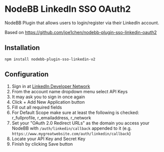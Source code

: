 # NodeBB LinkedIn SSO OAuth2

NodeBB Plugin that allows users to login/register via their LinkedIn account.

Based on https://github.com/joe1chen/nodebb-plugin-sso-linkedin-oauth2

## Installation

    npm install nodebb-plugin-sso-linkedin-v2

## Configuration

1. Sign in at [LinkedIn Developer Network](http://developer.linkedin.com/)
1. From the account name dropdown menu select API Keys
1. It may ask you to sign in once again
1. Click + Add New Application button
1. Fill out all required fields
1. For Default Scope make sure at least the following is checked: r_fullprofile, r_emailaddress, r_network
1. Set your "OAuth 2.0 Redirect URLs" as the domain you access your NodeBB with `/auth/linkedin/callback` appended to it (e.g. `https://www.mygreatwebsite.com/auth/linkedin/callback`)
1. Locate your API Key and Secret Key
1. Finish by clicking Save button
